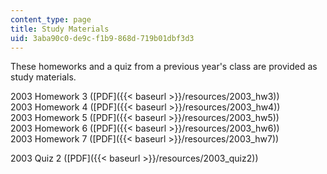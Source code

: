 ```yaml
---
content_type: page
title: Study Materials
uid: 3aba90c0-de9c-f1b9-868d-719b01dbf3d3
---
```


These homeworks and a quiz from a previous year's class are provided as study materials.

2003 Homework 3 ([PDF]({{< baseurl >}}/resources/2003_hw3))  
2003 Homework 4 ([PDF]({{< baseurl >}}/resources/2003_hw4))  
2003 Homework 5 ([PDF]({{< baseurl >}}/resources/2003_hw5))  
2003 Homework 6 ([PDF]({{< baseurl >}}/resources/2003_hw6))  
2003 Homework 7 ([PDF]({{< baseurl >}}/resources/2003_hw7))  
  
2003 Quiz 2 ([PDF]({{< baseurl >}}/resources/2003_quiz2))